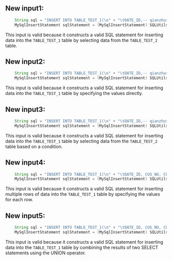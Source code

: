 ## New input1:
```java
    String sql = "INSERT INTO TABLE_TEST_1(\n" + "\tDATE_ID,-- qianzhushi\n" + "\tCUS_NO -- houzhushi\n,\n" + "\tCUS_NAME\n" + ")\n" + "SELECT A.DATE_ID,\n" + "\tA.CUS_NO,\n" + "\tA.CUS_NAME\n" + "FROM TABLE_TEST_2 \n" + "WHERE COL1='1';";
    MySqlInsertStatement sqlStatement = (MySqlInsertStatement) SQLUtils.parseSingleStatement(sql, DbType.mysql, true);
```
This input is valid because it constructs a valid SQL statement for inserting data into the `TABLE_TEST_1` table by selecting data from the `TABLE_TEST_2` table.

## New input2:
```java
    String sql = "INSERT INTO TABLE_TEST_1(\n" + "\tDATE_ID,-- qianzhushi\n" + "\tCUS_NO -- houzhushi\n,\n" + "\tCUS_NAME\n" + ")\n" + "VALUES (1, 'John Doe', '1234567890');";
    MySqlInsertStatement sqlStatement = (MySqlInsertStatement) SQLUtils.parseSingleStatement(sql, DbType.mysql, true);
```
This input is valid because it constructs a valid SQL statement for inserting data into the `TABLE_TEST_1` table by specifying the values directly.

## New input3:
```java
    String sql = "INSERT INTO TABLE_TEST_1(\n" + "\tDATE_ID,-- qianzhushi\n" + "\tCUS_NO -- houzhushi\n,\n" + "\tCUS_NAME\n" + ")\n" + "SELECT DATE_ID, CUS_NO, CUS_NAME FROM TABLE_TEST_2 WHERE COL1='1';";
    MySqlInsertStatement sqlStatement = (MySqlInsertStatement) SQLUtils.parseSingleStatement(sql, DbType.mysql, true);
```
This input is valid because it constructs a valid SQL statement for inserting data into the `TABLE_TEST_1` table by selecting data from the `TABLE_TEST_2` table based on a condition.

## New input4:
```java
    String sql = "INSERT INTO TABLE_TEST_1(\n" + "\tDATE_ID, CUS_NO, CUS_NAME\n" + ")\n" + "VALUES (1, 'John Doe', '1234567890'), (2, 'Jane Smith', '0987654321');";
    MySqlInsertStatement sqlStatement = (MySqlInsertStatement) SQLUtils.parseSingleStatement(sql, DbType.mysql, true);
```
This input is valid because it constructs a valid SQL statement for inserting multiple rows of data into the `TABLE_TEST_1` table by specifying the values for each row.

## New input5:
```java
    String sql = "INSERT INTO TABLE_TEST_1(\n" + "\tDATE_ID, CUS_NO, CUS_NAME\n" + ")\n" + "SELECT DATE_ID, CUS_NO, CUS_NAME FROM TABLE_TEST_2 WHERE COL1='1' UNION SELECT DATE_ID, CUS_NO, CUS_NAME FROM TABLE_TEST_3 WHERE COL2='2';";
    MySqlInsertStatement sqlStatement = (MySqlInsertStatement) SQLUtils.parseSingleStatement(sql, DbType.mysql, true);
```
This input is valid because it constructs a valid SQL statement for inserting data into the `TABLE_TEST_1` table by combining the results of two SELECT statements using the UNION operator.
